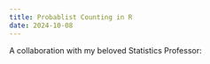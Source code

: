 ```yaml
---
title: Probablist Counting in R
date: 2024-10-08
---
```

A collaboration with my beloved Statistics Professor: 

